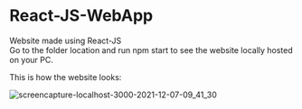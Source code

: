 # React-JS-WebApp

Website made using React-JS  </br>
Go to the folder location and run npm start to see the website locally hosted on your PC. </br>

This is how the website looks:

![screencapture-localhost-3000-2021-12-07-09_41_30](https://user-images.githubusercontent.com/66168933/144964946-817269e6-e0a2-40de-8b02-a806ad9ef5b8.png)
